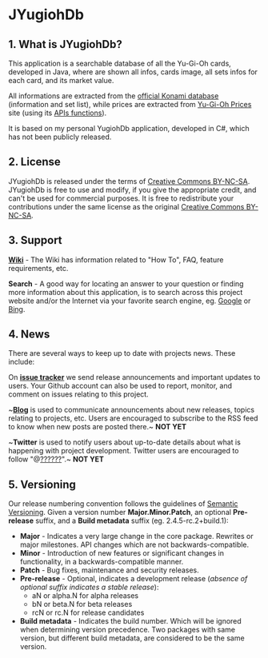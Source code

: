 # JYugiohDb

## 1. What is JYugiohDb?
This application is a searchable database of all the Yu-Gi-Oh cards, developed in Java, where are shown all infos, cards image, all sets infos for each card, and its market value.

All informations are extracted from the [official Konami database](https://www.db.yugioh-card.com/yugiohdb "Official Konami database") (information and set list), while prices are extracted from [Yu-Gi-Oh Prices](https://yugiohprices.com "Yu-Gi-Oh Prices") site (using its [APIs functions](https://yugiohprices.docs.apiary.io "Yu-Gi-Oh Prices APIs functions")).

It is based on my personal YugiohDb application, developed in C#, which has not been publicly released.

## 2. License
JYugiohDb is released under the terms of [Creative Commons BY-NC-SA](https://creativecommons.org/licenses/by-nc-sa/4.0/legalcode "Creative Commons BY-NC-SA"). JYugiohDb is free to use and modify, if you give the appropriate credit, and can't be used for commercial purposes. It is free to redistribute your contributions under the same license as the original [Creative Commons BY-NC-SA](https://creativecommons.org/licenses/by-nc-sa/4.0/legalcode "Creative Commons BY-NC-SA").

## 3. Support
**[Wiki](https://github.com/BoGnY/JYugiohDB/wiki "Official wiki")** - The Wiki has information related to "How To", FAQ, feature requirements, etc.

**Search** - A good way for locating an answer to your question or finding more information about this application, is to search across this project website and/or the Internet via your favorite search engine, eg. [Google](https://www.google.com "Google search") or [Bing](https://www.bing.com "Bing search").

## 4. News
There are several ways to keep up to date with projects news. These include:

On **[issue tracker](https://github.com/BoGnY/JYugiohDB/issues "JYugiohDB Issue Tracker")** we send release announcements and important updates to users. Your Github account can also be used to report, monitor, and comment on issues relating to this project.

~**[Blog](https://www.bogny.it "BoGnY's blog")** is used to communicate announcements about new releases, topics relating to projects, etc. Users are encouraged to subscribe to the RSS feed to know when new posts are posted there.~ **NOT YET**

~**Twitter** is used to notify users about up-to-date details about what is happening with project development. Twitter users are encouraged to follow "@[??????](https://twitter.com "Twitter profile")".~ **NOT YET**

## 5. Versioning

Our release numbering convention follows the guidelines of [Semantic Versioning](https://semver.org "Semantic Versioning 2.0.0"). Given a version number **Major.Minor.Patch**, an optional **Pre-release** suffix, and a **Build metadata** suffix (eg. 2.4.5-rc.2+build.1):

* **Major** - Indicates a very large change in the core package. Rewrites or major milestones. API changes which are not backwards-compatible.
* **Minor** - Introduction of new features or significant changes in functionality, in a backwards-compatible manner.
* **Patch** - Bug fixes, maintenance and security releases.
* **Pre-release** - Optional, indicates a development release (_absence of optional suffix indicates a stable release_):
    * aN or alpha.N for alpha releases
    * bN or beta.N for beta releases
    * rcN or rc.N for release candidates
* **Build metadata** - Indicates the build number. Which will be ignored when determining version precedence. Two packages with same version, but different build metadata, are considered to be the same version.

